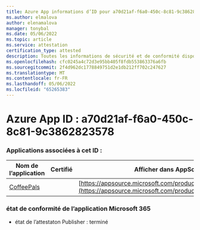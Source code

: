 ```yaml
---
title: Azure App informations d’ID pour a70d21af-f6a0-450c-8c81-9c3862823578
ms.author: elmalova
author: elenamalova
manager: tonybal
ms.date: 05/06/2022
ms.topic: article
ms.service: attestation
certification_type: attested
description: Toutes les informations de sécurité et de conformité disponibles pour a70d21af-f6a0-450c-8c81-9c3862823578.
ms.openlocfilehash: cfc0245a4c72d3e95bb405f8fdb553863376a6fb
ms.sourcegitcommit: 2f4d962dc1778849751d2e1db212ff702c247627
ms.translationtype: MT
ms.contentlocale: fr-FR
ms.lasthandoff: 05/06/2022
ms.locfileid: "65265383"
---
```

# <a name="azure-app-id-a70d21af-f6a0-450c-8c81-9c3862823578"></a>Azure App ID : a70d21af-f6a0-450c-8c81-9c3862823578


### <a name="apps-associated-with-this-id"></a>Applications associées à cet ID :
| **Nom de l’application** | **Certifié** | **Afficher dans AppSource** |
|--------------|---------------|-----------------------|
| [CoffeePals](../forward/WA200003040.md) |  | [https://appsource.microsoft.com/product/office/WA200003040](https://appsource.microsoft.com/product/office/WA200003040) |

### <a name="microsoft-365-app-compliance-status"></a>état de conformité de l’application Microsoft 365
- état de l’attestaton Publisher : terminé
